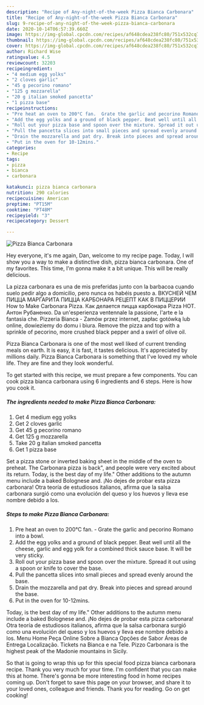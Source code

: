 ```yaml
---
description: "Recipe of Any-night-of-the-week Pizza Bianca Carbonara"
title: "Recipe of Any-night-of-the-week Pizza Bianca Carbonara"
slug: 9-recipe-of-any-night-of-the-week-pizza-bianca-carbonara
date: 2020-10-14T06:57:39.660Z
image: https://img-global.cpcdn.com/recipes/af648cdea238fc80/751x532cq70/pizza-bianca-carbonara-recipe-main-photo.jpg
thumbnail: https://img-global.cpcdn.com/recipes/af648cdea238fc80/751x532cq70/pizza-bianca-carbonara-recipe-main-photo.jpg
cover: https://img-global.cpcdn.com/recipes/af648cdea238fc80/751x532cq70/pizza-bianca-carbonara-recipe-main-photo.jpg
author: Richard Wise
ratingvalue: 4.5
reviewcount: 32203
recipeingredient:
- "4 medium egg yolks"
- "2 cloves garlic"
- "45 g pecorino romano"
- "125 g mozzarella"
- "20 g italian smoked pancetta"
- "1 pizza base"
recipeinstructions:
- "Pre heat an oven to 200°C fan.  Grate the garlic and pecorino Romano into a bowl."
- "Add the egg yolks and a ground of black pepper. Beat well until all the cheese, garlic and egg yolk for a combined thick sauce base. It will be very sticky."
- "Roll out your pizza base and spoon over the mixture. Spread it out using a spoon or knife to cover the base."
- "Pull the pancetta slices into small pieces and spread evenly around the base."
- "Drain the mozzarella and pat dry. Break into pieces and spread around the base."
- "Put in the oven for 10-12mins."
categories:
- Recipe
tags:
- pizza
- bianca
- carbonara

katakunci: pizza bianca carbonara 
nutrition: 290 calories
recipecuisine: American
preptime: "PT15M"
cooktime: "PT48M"
recipeyield: "3"
recipecategory: Dessert

---
```



![Pizza Bianca Carbonara](https://img-global.cpcdn.com/recipes/af648cdea238fc80/751x532cq70/pizza-bianca-carbonara-recipe-main-photo.jpg)

Hey everyone, it's me again, Dan, welcome to my recipe page. Today, I will show you a way to make a distinctive dish, pizza bianca carbonara. One of my favorites. This time, I'm gonna make it a bit unique. This will be really delicious.

La pizza carbonara es una de mis preferidas junto con la barbacoa cuando suelo pedir algo a domicilio, pero nunca os habéis puesto a. ВКУСНЕЙ ЧЕМ ПИЦЦА МАРГАРИТА ПИЦЦА КАРБОНАРА РЕЦЕПТ КАК В ПИЦЦЕРИИ How to Make Carbonara Pizza. Как делается пицца карбонара Pizza HOT. Антон Рубаненко. Da un&#39;esperienza ventennale la passione, l&#39;arte e la fantasia che. Pizzeria Bianca - Zamów przez internet, zapłac gotówką lub online, dowieziemy do domu i biura. Remove the pizza and top with a sprinkle of pecorino, more crushed black pepper and a swirl of olive oil.

Pizza Bianca Carbonara is one of the most well liked of current trending meals on earth. It is easy, it is fast, it tastes delicious. It's appreciated by millions daily. Pizza Bianca Carbonara is something that I've loved my whole life. They are fine and they look wonderful.


To get started with this recipe, we must prepare a few components. You can cook pizza bianca carbonara using 6 ingredients and 6 steps. Here is how you cook it.

<!--inarticleads1-->

##### The ingredients needed to make Pizza Bianca Carbonara:

1. Get 4 medium egg yolks
1. Get 2 cloves garlic
1. Get 45 g pecorino romano
1. Get 125 g mozzarella
1. Take 20 g italian smoked pancetta
1. Get 1 pizza base


Set a pizza stone or inverted baking sheet in the middle of the oven to preheat. The Carbonara pizza is back&#34;, and people were very excited about its return. Today, is the best day of my life.&#34; Other additions to the autumn menu include a baked Bolognese and. ¡No dejes de probar esta pizza carbonara! Otra teoría de estudiosos italianos, afirma que la salsa carbonara surgió como una evolución del queso y los huevos y lleva ese nombre debido a los. 

<!--inarticleads2-->

##### Steps to make Pizza Bianca Carbonara:

1. Pre heat an oven to 200°C fan.  - Grate the garlic and pecorino Romano into a bowl.
1. Add the egg yolks and a ground of black pepper. Beat well until all the cheese, garlic and egg yolk for a combined thick sauce base. It will be very sticky.
1. Roll out your pizza base and spoon over the mixture. Spread it out using a spoon or knife to cover the base.
1. Pull the pancetta slices into small pieces and spread evenly around the base.
1. Drain the mozzarella and pat dry. Break into pieces and spread around the base.
1. Put in the oven for 10-12mins.


Today, is the best day of my life.&#34; Other additions to the autumn menu include a baked Bolognese and. ¡No dejes de probar esta pizza carbonara! Otra teoría de estudiosos italianos, afirma que la salsa carbonara surgió como una evolución del queso y los huevos y lleva ese nombre debido a los. Menu Home Peça Online Sobre a Bianca Opções de Sabor Áreas de Entrega Localização. Tickets na Bianca e na Tele. Pizzo Carbonara is the highest peak of the Madonie mountains in Sicily. 

So that is going to wrap this up for this special food pizza bianca carbonara recipe. Thank you very much for your time. I'm confident that you can make this at home. There's gonna be more interesting food in home recipes coming up. Don't forget to save this page on your browser, and share it to your loved ones, colleague and friends. Thank you for reading. Go on get cooking!
